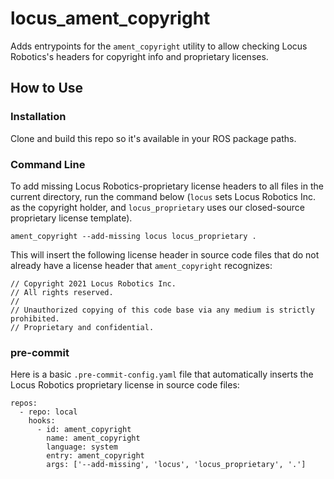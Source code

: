 # locus_ament_copyright

Adds entrypoints for the `ament_copyright` utility to allow checking Locus Robotics's headers for copyright info and proprietary licenses.

## How to Use

### Installation

Clone and build this repo so it's available in your ROS package paths.

### Command Line

To add missing Locus Robotics-proprietary license headers to all files in the current directory, run the command below (`locus` sets Locus Robotics Inc. as the copyright holder, and `locus_proprietary` uses our closed-source proprietary license template).

```
ament_copyright --add-missing locus locus_proprietary .
```

This will insert the following license header in source code files that do not already have a license header that `ament_copyright` recognizes:

```
// Copyright 2021 Locus Robotics Inc.
// All rights reserved.
//
// Unauthorized copying of this code base via any medium is strictly prohibited.
// Proprietary and confidential.
```

### pre-commit

Here is a basic `.pre-commit-config.yaml` file that automatically inserts the Locus Robotics proprietary license in source code files:

```
repos:
  - repo: local
    hooks:
      - id: ament_copyright
        name: ament_copyright
        language: system
        entry: ament_copyright
        args: ['--add-missing', 'locus', 'locus_proprietary', '.']
```
